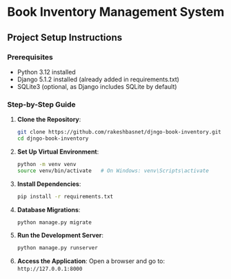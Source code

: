 # Book Inventory Management System

## Project Setup Instructions

### Prerequisites
- Python 3.12 installed
- Django 5.1.2 installed (already added in requirements.txt)
- SQLite3 (optional, as Django includes SQLite by default)

### Step-by-Step Guide

1. **Clone the Repository**:
   ```bash
   git clone https://github.com/rakeshbasnet/djngo-book-inventory.git
   cd djngo-book-inventory
2. **Set Up Virtual Environment**:
   ```bash
   python -m venv venv
   source venv/bin/activate   # On Windows: venv\Scripts\activate

3. **Install Dependencies**:
   ```bash
   pip install -r requirements.txt
   
4. **Database Migrations**:
   ```bash
   python manage.py migrate

5. **Run the Development Server**:
   ```bash
   python manage.py runserver

6. **Access the Application**:
   Open a browser and go to: `http://127.0.0.1:8000`